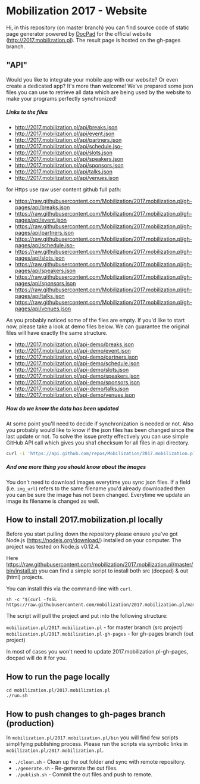 # Mobilization 2017 - Website
Hi, in this repository (on master branch) you can find source code of static page generator powered by [DocPad](https://docpad.org) for the official website (http://2017.mobilization.pl). The result page is hosted on the gh-pages branch.

## "API"

Would you like to integrate your mobile app with our website? Or even create a dedicated app? It's more than welcome! We've prepared some json files you can use to retrieve all data which are being used by the website to make your programs perfectly synchronized!

##### Links to the files
- http://2017.mobilization.pl/api/breaks.json
- http://2017.mobilization.pl/api/event.json
- http://2017.mobilization.pl/api/partners.json
- http://2017.mobilization.pl/api/schedule.jso-
- http://2017.mobilization.pl/api/slots.json
- http://2017.mobilization.pl/api/speakers.json
- http://2017.mobilization.pl/api/sponsors.json
- http://2017.mobilization.pl/api/talks.json
- http://2017.mobilization.pl/api/venues.json

for Https use raw user content github full path: 

- https://raw.githubusercontent.com/Mobilization/2017.mobilization.pl/gh-pages/api/breaks.json
- https://raw.githubusercontent.com/Mobilization/2017.mobilization.pl/gh-pages/api/event.json
- https://raw.githubusercontent.com/Mobilization/2017.mobilization.pl/gh-pages/api/partners.json
- https://raw.githubusercontent.com/Mobilization/2017.mobilization.pl/gh-pages/api/schedule.jso-
- https://raw.githubusercontent.com/Mobilization/2017.mobilization.pl/gh-pages/api/slots.json
- https://raw.githubusercontent.com/Mobilization/2017.mobilization.pl/gh-pages/api/speakers.json
- https://raw.githubusercontent.com/Mobilization/2017.mobilization.pl/gh-pages/api/sponsors.json
- https://raw.githubusercontent.com/Mobilization/2017.mobilization.pl/gh-pages/api/talks.json
- https://raw.githubusercontent.com/Mobilization/2017.mobilization.pl/gh-pages/api/venues.json

As you probably noticed some of the files are empty. If you'd like to start now, please take a look at demo files below. We can guarantee the original files will have exactly the same structure.

- http://2017.mobilization.pl/api-demo/breaks.json
- http://2017.mobilization.pl/api-demo/event.json
- http://2017.mobilization.pl/api-demo/partners.json
- http://2017.mobilization.pl/api-demo/schedule.json
- http://2017.mobilization.pl/api-demo/slots.json
- http://2017.mobilization.pl/api-demo/speakers.json
- http://2017.mobilization.pl/api-demo/sponsors.json
- http://2017.mobilization.pl/api-demo/talks.json
- http://2017.mobilization.pl/api-demo/venues.json

##### How do we know the data has been updated 
At some point you'll need to decide if synchronization is needed or not. Also you probably would like to know if the json files has been changed since the last update or not. To solve the issue pretty effectively you can use simple GitHub API call which gives you sha1 checksum for all files in api directory. 

```bash
curl -i 'https://api.github.com/repos/Mobilization/2017.mobilization.pl/contents/api?ref=gh-pages'
```

##### And one more thing you should know about the images
You don't need to download images everytime you sync json files. If a field (i.e. `img_url`) refers to the same filename you'd already downloaded then you can be sure the image has not been changed. Everytime we update an image its filename is changed as well. 

## How to install 2017.mobilization.pl locally

Before you start pulling down the repository please ensure you've got Node.js (https://nodejs.org/download/) installed on your computer. The project was tested on Node.js v0.12.4.

Here https://raw.githubusercontent.com/mobilization/2017.mobilization.pl/master/bin/install.sh you can find a simple script to install both src (docpad) & out (html) projects.

You can install this via the command-line with `curl`.
```
sh -c "$(curl -fsSL https://raw.githubusercontent.com/mobilization/2017.mobilization.pl/master/bin/install.sh)"
``` 

The script will pull the project and put into the following structure:

`mobilization.pl/2017.mobilization.pl` - for master branch (src project)
`mobilization.pl/2017.mobilization.pl-gh-pages` - for gh-pages branch (out project)

In most of cases you won't need to update 2017.mobilization.pl-gh-pages, docpad will do it for you.

## How to run the page locally

```
cd mobilization.pl/2017.mobilization.pl
./run.sh
```

## How to push changes to gh-pages branch (production)

In `mobilization.pl/2017.mobilization.pl/bin` you will find few scripts simplifying publishing process. Please run the scripts via symbolic links in `mobilization.pl/2017.mobilization.pl`.

- `./clean.sh` - Clean up the out folder and sync with remote repository.
- `./generate.sh` - Re-generate the out files.
- `./publish.sh` - Commit the out files and push to remote.


